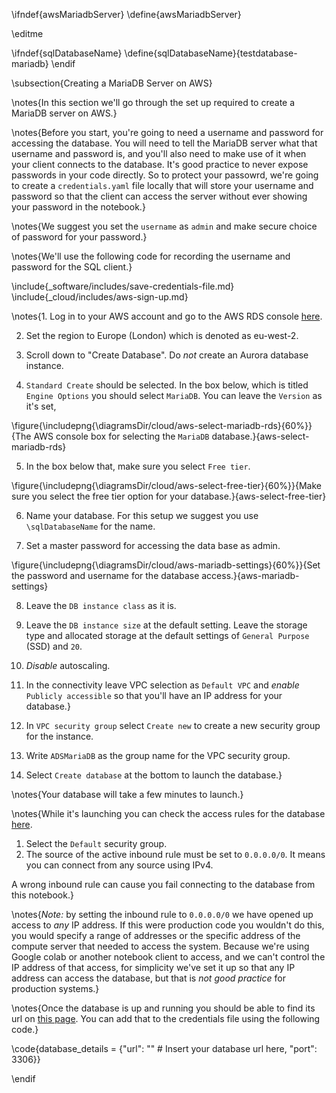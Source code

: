 \ifndef{awsMariadbServer}
\define{awsMariadbServer}

\editme

\ifndef{sqlDatabaseName}
  \define{sqlDatabaseName}{testdatabase-mariadb}
\endif

\subsection{Creating a MariaDB Server on AWS}


\notes{In this section we'll go through the set up required to create a MariaDB server on AWS.}

\notes{Before you start, you're going to need a username and password for accessing the database. You will need to tell the MariaDB server what that username and password is, and you'll also need to make use of it when your client connects to the database. It's good practice to never expose passwords in your code directly. So to protect your passowrd, we're going to create a `credentials.yaml` file locally that will store your username and password so that the client can access the server without ever showing your password in the notebook.}

\notes{We suggest you set the `username` as `admin` and make secure choice of password for your password.} 

\notes{We'll use the following code for recording the username and password for the SQL client.}

\include{_software/includes/save-credentials-file.md}
\include{_cloud/includes/aws-sign-up.md}

\notes{1. Log in to your AWS account and go to the AWS RDS console [here](https://console.aws.amazon.com/rds/home).

2. Set the region to Europe (London) which is denoted as eu-west-2. 

3. Scroll down to "Create Database". Do *not* create an Aurora database instance.

4. `Standard Create` should be selected. In the box below, which is titled `Engine Options` you should select `MariaDB`. You can leave the `Version` as it's set,

  \figure{\includepng{\diagramsDir/cloud/aws-select-mariadb-rds}{60%}}{The AWS console box for selecting the `MariaDB` database.}{aws-select-mariadb-rds}

5. In the box below that, make sure you select `Free tier`.

  \figure{\includepng{\diagramsDir/cloud/aws-select-free-tier}{60%}}{Make sure you select the free tier option for your database.}{aws-select-free-tier}

6. Name your database. For this setup we suggest you use `\sqlDatabaseName` for the name.

7. Set a master password for accessing the data base as admin.

  \figure{\includepng{\diagramsDir/cloud/aws-mariadb-settings}{60%}}{Set the password and username for the database access.}{aws-mariadb-settings}

8. Leave the `DB instance class` as it is.

8. Leave the `DB instance size` at the default setting. Leave the storage type and allocated storage at the default settings of `General Purpose` (SSD) and `20`.

9. *Disable* autoscaling.

10. In the connectivity leave VPC selection as `Default VPC` and *enable* `Publicly accessible` so that you'll have an IP address for your database.}

11. In `VPC security group` select `Create new` to create a new security group for the instance.
12. Write `ADSMariaDB` as the group name for the VPC security group.
 
12. Select `Create database` at the bottom to launch the database.} 

\notes{Your database will take a few minutes to launch.}

\notes{While it's launching you can check the access rules for the database [here](https://eu-west-2.console.aws.amazon.com/ec2/v2/home?region=eu-west-2#SecurityGroups:). 

1. Select the `Default` security group.
2. The source of the active inbound rule must be set to `0.0.0.0/0`. It means you can connect from any source using IPv4.

A wrong inbound rule can cause you fail connecting to the database from this notebook.}

\notes{*Note:* by setting the inbound rule to `0.0.0.0/0` we have opened up access to *any* IP address. If this were production code you wouldn't do this, you would specify a range of addresses or the specific address of the compute server that needed to access the system. Because we're using Google colab or another notebook client to access, and we can't control the IP address of that access, for simplicity we've set it up so that any IP address can access the database, but that is *not good practice* for production systems.}

\notes{Once the database is up and running you should be able to find its url on [this page](https://eu-west-2.console.aws.amazon.com/rds/home?region=eu-west-2#databases:). You can add that to the credentials file using the following code.}

\code{database_details = {"url": "" # Insert your database url here,
                   "port": 3306}}


\endif
